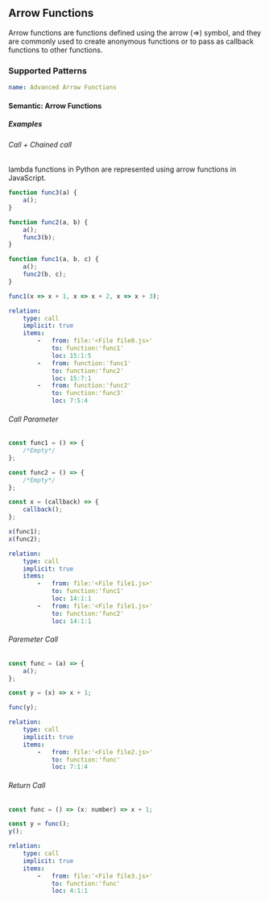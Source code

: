 ## Arrow Functions
Arrow functions are functions defined using the arrow (=>) symbol, and they are commonly used to create anonymous functions or to pass as callback functions to other functions.
### Supported Patterns

```yaml
name: Advanced Arrow Functions
```

#### Semantic: Arrow Functions

##### Examples

###### Call + Chained call
 lambda functions in Python are represented using arrow functions in JavaScript.
```js
function func3(a) {
    a();
}

function func2(a, b) {
    a();
    func3(b);
}

function func1(a, b, c) {
    a();
    func2(b, c);
}

func1(x => x + 1, x => x + 2, x => x + 3);

```
```yaml
relation:
    type: call
    implicit: true
    items:
        -   from: file:'<File file0.js>'
            to: function:'func1'
            loc: 15:1:5
        -   from: function:'func1'
            to: function:'func2'
            loc: 15:7:1
        -   from: function:'func2'
            to: function:'func3'
            loc: 7:5:4
```
###### Call Parameter
```js
const func1 = () => {
    /*Empty*/
};

const func2 = () => {
    /*Empty*/
};

const x = (callback) => {
    callback();
};

x(func1);
x(func2);

```
```yaml
relation:
    type: call
    implicit: true
    items:
        -   from: file:'<File file1.js>'
            to: function:'func1'
            loc: 14:1:1
        -   from: file:'<File file1.js>'
            to: function:'func2'
            loc: 14:1:1
```
###### Paremeter Call
```js
const func = (a) => {
    a();
};

const y = (x) => x + 1;

func(y);
```
```yaml
relation:
    type: call
    implicit: true
    items:
        -   from: file:'<File file2.js>'
            to: function:'func'
            loc: 7:1:4
```
###### Return Call
```js
const func = () => (x: number) => x + 1;

const y = func();
y();

```
```yaml
relation:
    type: call
    implicit: true
    items:
        -   from: file:'<File file3.js>'
            to: function:'func'
            loc: 4:1:1
```